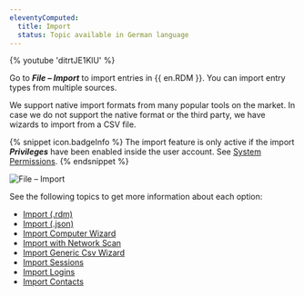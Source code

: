```yaml
---
eleventyComputed:
  title: Import
  status: Topic available in German language
---
```

{% youtube 'ditrtJE1KlU' %}

Go to ***File – Import*** to import entries in {{ en.RDM }}. You can import entry types from multiple sources.

We support native import formats from many popular tools on the market. In case we do not support the native format or the third party, we have wizards to import from a CSV file.

{% snippet icon.badgeInfo %}
The import feature is only active if the import ***Privileges*** have been enabled inside the user account. See [System Permissions](/rdm/windows/commands/administration/settings/system-permissions/).
{% endsnippet %}

![File – Import](https://cdnweb.devolutions.net/docs/docs_en_rdm_windows_clip11281.png)

See the following topics to get more information about each option:

* [Import (.rdm)](/rdm/windows/commands/file/import/rdm/)
* [Import (.json)](/rdm/windows/commands/file/import/json/)
* [Import Computer Wizard](/rdm/windows/commands/file/import/computer-wizard/)
* [Import with Network Scan](/rdm/windows/commands/file/import/network-scan/)
* [Import Generic Csv Wizard](/rdm/windows/commands/file/import/generic-csv-wizard/)
* [Import Sessions](/rdm/windows/commands/file/import/sessions/)
* [Import Logins](/rdm/windows/commands/file/import/logins/)
* [Import Contacts](/rdm/windows/commands/file/import/contacts/)
